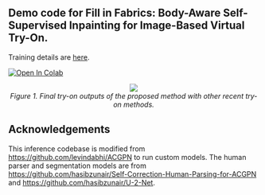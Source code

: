 ## Demo code for Fill in Fabrics: Body-Aware Self-Supervised Inpainting for Image-Based Virtual Try-On.


Training details are [here](https://github.com/dktunited/fifa_train).

[colab-badge]: <https://colab.research.google.com/assets/colab-badge.svg>
[![Open In Colab][colab-badge]](https://colab.research.google.com/github/hasibzunair/vton-demo/blob/main/demo.ipynb)

<p align="center">
    <a href="#"><img src="./media/vis.png"></a> <br/>
    <em>
    Figure 1. Final try-on outputs of the proposed method with other recent try-on methods.
    </em>
</p>

## Acknowledgements

This inference codebase is modified from https://github.com/levindabhi/ACGPN to run custom models. The human parser and segmentation models are from https://github.com/hasibzunair/Self-Correction-Human-Parsing-for-ACGPN and https://github.com/hasibzunair/U-2-Net.
